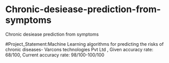 # Chronic-desiease-prediction-from-symptoms
Chronic desiease prediction from symptoms

#Project_Statement:Machine Learning algorithms for predicting the risks of chronic diseases-
Varcons technologies Pvt Ltd ,
Given accuracy rate: 68/100, 
Current accuracy rate: 98/100-100/100
